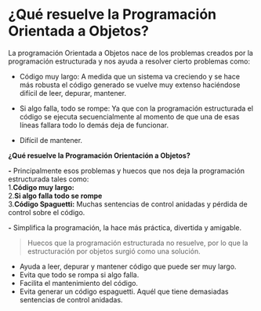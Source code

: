 # ¿Qué resuelve la Programación Orientada a Objetos?
La programación Orientada a Objetos nace de los problemas creados por la programación estructurada y nos ayuda a resolver cierto problemas como:

-   Código muy largo: A medida que un sistema va creciendo y se hace más robusta el código generado se vuelve muy extenso haciéndose difícil de leer, depurar, mantener.
    
-   Si algo falla, todo se rompe: Ya que con la programación estructurada el código se ejecuta secuencialmente al momento de que una de esas líneas fallara todo lo demás deja de funcionar.
    
-   Difícil de mantener.


**¿Qué resuelve la Programación Orientación a Objetos?**

**-** Principalmente esos problemas y huecos que nos deja la programación estructurada tales como:  
1.**Código muy largo:**  
2.**Si algo falla todo se rompe**  
3.**Código Spaguetti:** Muchas sentencias de control anidadas y pérdida de control sobre el código.

**-** Simplifica la programación, la hace más práctica, divertida y amigable.

>   
> Huecos que la programación estructurada no resuelve, por lo que la estructuración por objetos surgió como una solución.

-   Ayuda a leer, depurar y mantener código que puede ser muy largo.
-   Evita que todo se rompa si algo falla.
-   Facilita el mantenimiento del código.
-   Evita generar un código espaguetti. Aquél que tiene demasiadas sentencias de control anidadas.